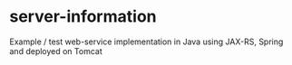 server-information
==================

Example / test web-service implementation in Java using JAX-RS, Spring and deployed on Tomcat
